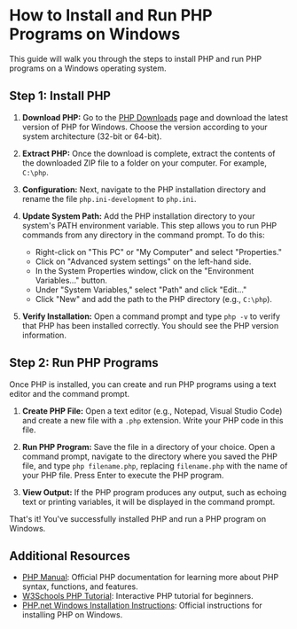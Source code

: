 # How to Install and Run PHP Programs on Windows

This guide will walk you through the steps to install PHP and run PHP programs on a Windows operating system.

## Step 1: Install PHP

1. **Download PHP:** Go to the [PHP Downloads](https://www.php.net/downloads) page and download the latest version of PHP for Windows. Choose the version according to your system architecture (32-bit or 64-bit).

2. **Extract PHP:** Once the download is complete, extract the contents of the downloaded ZIP file to a folder on your computer. For example, `C:\php`.

3. **Configuration:** Next, navigate to the PHP installation directory and rename the file `php.ini-development` to `php.ini`.

4. **Update System Path:** Add the PHP installation directory to your system's PATH environment variable. This step allows you to run PHP commands from any directory in the command prompt. To do this:
    - Right-click on "This PC" or "My Computer" and select "Properties."
    - Click on "Advanced system settings" on the left-hand side.
    - In the System Properties window, click on the "Environment Variables..." button.
    - Under "System Variables," select "Path" and click "Edit..."
    - Click "New" and add the path to the PHP directory (e.g., `C:\php`).

5. **Verify Installation:** Open a command prompt and type `php -v` to verify that PHP has been installed correctly. You should see the PHP version information.

## Step 2: Run PHP Programs

Once PHP is installed, you can create and run PHP programs using a text editor and the command prompt.

1. **Create PHP File:** Open a text editor (e.g., Notepad, Visual Studio Code) and create a new file with a `.php` extension. Write your PHP code in this file.

2. **Run PHP Program:** Save the file in a directory of your choice. Open a command prompt, navigate to the directory where you saved the PHP file, and type `php filename.php`, replacing `filename.php` with the name of your PHP file. Press Enter to execute the PHP program.

3. **View Output:** If the PHP program produces any output, such as echoing text or printing variables, it will be displayed in the command prompt.

That's it! You've successfully installed PHP and run a PHP program on Windows.

## Additional Resources

- [PHP Manual](https://www.php.net/manual/en/index.php): Official PHP documentation for learning more about PHP syntax, functions, and features.
- [W3Schools PHP Tutorial](https://www.w3schools.com/php/): Interactive PHP tutorial for beginners.
- [PHP.net Windows Installation Instructions](https://www.php.net/manual/en/install.windows.php): Official instructions for installing PHP on Windows.
